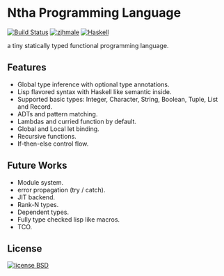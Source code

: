 # Ntha Programming Language

[![Build Status](https://travis-ci.org/zjhmale/Ntha.svg?branch=master)](https://travis-ci.org/zjhmale/Ntha)
[![zjhmale](http://b.repl.ca/v1/author-@zjhmale-blue.png)](https://github.com/zjhmale)
[![Haskell](http://b.repl.ca/v1/language-Haskell-red.png)](https://en.wikipedia.org/wiki/Haskell_(programming_language))

a tiny statically typed functional programming language.

## Features

* Global type inference with optional type annotations.
* Lisp flavored syntax with Haskell like semantic inside.
* Supported basic types: Integer, Character, String, Boolean, Tuple, List and Record.
* ADTs and pattern matching.
* Lambdas and curried function by default.
* Global and Local let binding.
* Recursive functions.
* If-then-else control flow.

## Future Works

* Module system.
* error propagation (try / catch).
* JIT backend.
* Rank-N types.
* Dependent types.
* Fully type checked lisp like macros.
* TCO.

## License

[![license BSD](http://b.repl.ca/v1/license-BSD-orange.png)](https://en.wikipedia.org/wiki/BSD_licenses)
